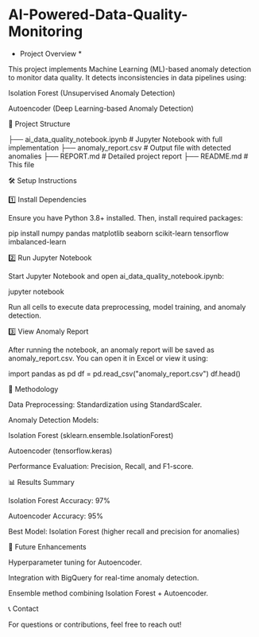 # AI-Powered-Data-Quality-Monitoring

* Project Overview *

This project implements Machine Learning (ML)-based anomaly detection to monitor data quality. It detects inconsistencies in data pipelines using:

Isolation Forest (Unsupervised Anomaly Detection)

Autoencoder (Deep Learning-based Anomaly Detection)

📂 Project Structure

├── ai_data_quality_notebook.ipynb   # Jupyter Notebook with full implementation
├── anomaly_report.csv               # Output file with detected anomalies
├── REPORT.md                         # Detailed project report
├── README.md                         # This file

🛠️ Setup Instructions

1️⃣ Install Dependencies

Ensure you have Python 3.8+ installed. Then, install required packages:

pip install numpy pandas matplotlib seaborn scikit-learn tensorflow imbalanced-learn

2️⃣ Run Jupyter Notebook

Start Jupyter Notebook and open ai_data_quality_notebook.ipynb:

jupyter notebook

Run all cells to execute data preprocessing, model training, and anomaly detection.

3️⃣ View Anomaly Report

After running the notebook, an anomaly report will be saved as anomaly_report.csv. You can open it in Excel or view it using:

import pandas as pd
df = pd.read_csv("anomaly_report.csv")
df.head()

🔬 Methodology

Data Preprocessing: Standardization using StandardScaler.

Anomaly Detection Models:

Isolation Forest (sklearn.ensemble.IsolationForest)

Autoencoder (tensorflow.keras)

Performance Evaluation: Precision, Recall, and F1-score.

📊 Results Summary

Isolation Forest Accuracy: 97%

Autoencoder Accuracy: 95%

Best Model: Isolation Forest (higher recall and precision for anomalies)

🚀 Future Enhancements

Hyperparameter tuning for Autoencoder.

Integration with BigQuery for real-time anomaly detection.

Ensemble method combining Isolation Forest + Autoencoder.

📞 Contact

For questions or contributions, feel free to reach out!

